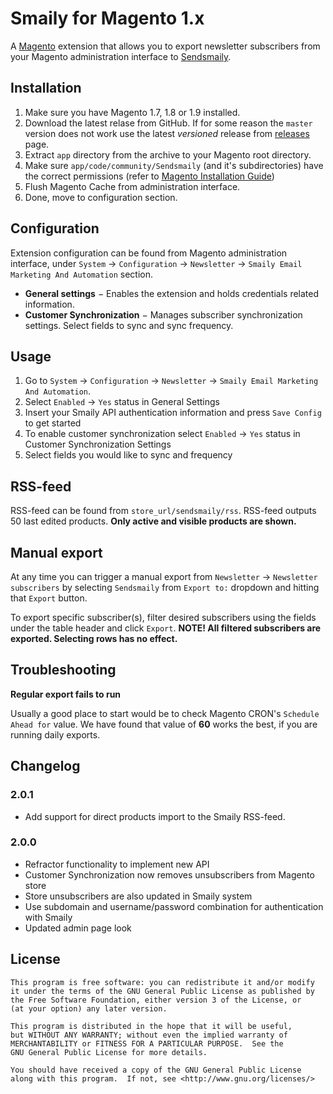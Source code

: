 # Smaily for Magento 1.x
A [Magento](http://magento.com/ "eCommerce Software & eCommerce Platform Solutions | Magento") extension that allows you to export newsletter subscribers from your Magento administration interface to [Sendsmaily](https://sendsmaily.com/ "Sendsmaily").

## Installation
1. Make sure you have Magento 1.7, 1.8 or 1.9 installed.
2. Download the latest relase from GitHub. If for some reason the `master` version does not work use the latest *versioned* release from [releases](https://github.com/sendsmaily/Sendsmaily-Sync-for-Magento/releases) page.
2. Extract `app` directory from the archive to your Magento root directory.
3. Make sure `app/code/community/Sendsmaily` (and it's subdirectories) have the correct permissions (refer to [Magento Installation Guide](http://www.magentocommerce.com/knowledge-base/entry/ce18-and-ee113-installing#install-privs "Installing and Verifying Magento Community Edition (CE) and Enterprise Edition (EE)"))
4. Flush Magento Cache from administration interface.
5. Done, move to configuration section.

## Configuration
Extension configuration can be found from Magento administration interface, under `System` &rarr; `Configuration` &rarr; `Newsletter` &rarr; `Smaily Email Marketing And Automation` section.

* **General settings** &minus; Enables the extension and holds credentials related information.
* **Customer Synchronization** &minus; Manages subscriber synchronization settings. Select fields to sync and sync frequency.

## Usage

1. Go to `System` &rarr; `Configuration` &rarr; `Newsletter` &rarr; `Smaily Email Marketing And Automation`.
2. Select `Enabled` &rarr; `Yes` status in General Settings
3. Insert your Smaily API authentication information and press `Save Config` to get started
4. To enable customer synchronization select `Enabled` &rarr; `Yes` status in Customer Synchronization Settings
5. Select fields you would like to sync and frequency

## RSS-feed

RSS-feed can be found from `store_url/sendsmaily/rss`. RSS-feed outputs 50 last edited products. **Only active and visible products are shown.**

## Manual export
At any time you can trigger a manual export from `Newsletter` &rarr; `Newsletter subscribers` by selecting `Sendsmaily` from `Export to:` dropdown and hitting that `Export` button.

To export specific subscriber(s), filter desired subscribers using the fields under the table header and click `Export`. 
**NOTE! All filtered subscribers are exported. Selecting rows has no effect.**

## Troubleshooting
**Regular export fails to run**

Usually a good place to start would be to check Magento CRON's `Schedule Ahead for` value. We have found that value of **60** works the best, if you are running daily exports.

## Changelog

### 2.0.1

- Add support for direct products import to the Smaily RSS-feed.

### 2.0.0

- Refractor functionality to implement new API
- Customer Synchronization now removes unsubscribers from Magento store
- Store unsubscribers are also updated in Smaily system
- Use subdomain and username/password combination for authentication with Smaily
- Updated admin page look

## License
```
This program is free software: you can redistribute it and/or modify
it under the terms of the GNU General Public License as published by
the Free Software Foundation, either version 3 of the License, or
(at your option) any later version.

This program is distributed in the hope that it will be useful,
but WITHOUT ANY WARRANTY; without even the implied warranty of
MERCHANTABILITY or FITNESS FOR A PARTICULAR PURPOSE.  See the
GNU General Public License for more details.

You should have received a copy of the GNU General Public License
along with this program.  If not, see <http://www.gnu.org/licenses/>
```
